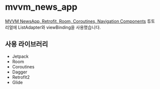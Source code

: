 mvvm_news_app
==
[MVVM NewsApp, Retrofit, Room, Coroutines, Navigation Components](https://www.youtube.com/playlist?list=PLQkwcJG4YTCRF8XiCRESq1IFFW8COlxYJ) 튜토리얼에 ListAdapter와 viewBinding을 사용했습니다.
   
    
## 사용 라이브러리

* Jetpack
* Room
* Coroutines
* Dagger
* Retrofit2
* Glide
